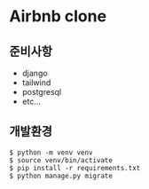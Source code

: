 # Airbnb clone

## 준비사항

* django
* tailwind
* postgresql
* etc...

## 개발환경

```
$ python -m venv venv  
$ source venv/bin/activate
$ pip install -r requirements.txt
$ python manage.py migrate
```